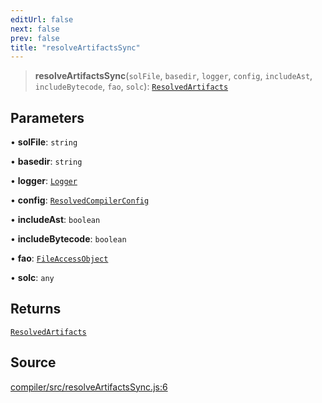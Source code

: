 ```yaml
---
editUrl: false
next: false
prev: false
title: "resolveArtifactsSync"
---
```


> **resolveArtifactsSync**(`solFile`, `basedir`, `logger`, `config`, `includeAst`, `includeBytecode`, `fao`, `solc`): [`ResolvedArtifacts`](/reference/types/type-aliases/resolvedartifacts/)

## Parameters

• **solFile**: `string`

• **basedir**: `string`

• **logger**: [`Logger`](/reference/types/type-aliases/logger/)

• **config**: [`ResolvedCompilerConfig`](/reference/config/types/type-aliases/resolvedcompilerconfig/)

• **includeAst**: `boolean`

• **includeBytecode**: `boolean`

• **fao**: [`FileAccessObject`](/reference/types/type-aliases/fileaccessobject/)

• **solc**: `any`

## Returns

[`ResolvedArtifacts`](/reference/types/type-aliases/resolvedartifacts/)

## Source

[compiler/src/resolveArtifactsSync.js:6](https://github.com/evmts/tevm-monorepo/blob/main/bundler-packages/compiler/src/resolveArtifactsSync.js#L6)
